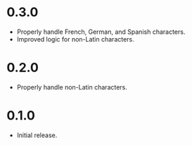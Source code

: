 # 0.3.0

- Properly handle French, German, and Spanish characters.
- Improved logic for non-Latin characters.

# 0.2.0

- Properly handle non-Latin characters.

# 0.1.0

- Initial release.
